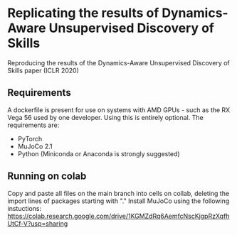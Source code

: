 # Replicating the results of Dynamics-Aware Unsupervised Discovery of Skills
Reproducing the results of the Dynamics-Aware Unsupervised Discovery of Skills paper (ICLR 2020)

## Requirements
A dockerfile is present for use on systems with AMD GPUs - such as the RX Vega 56 used by one developer. Using this is entirely optional. The requirements are: 

* PyTorch
* MuJoCo 2.1
* Python (Miniconda or Anaconda is strongly suggested)

## Running on colab
Copy and paste all files on the main branch into cells on collab, deleting the import lines of packages starting with "."
Install MuJoCo using the following instuctions: https://colab.research.google.com/drive/1KGMZdRq6AemfcNscKjgpRzXqfhUtCf-V?usp=sharing
